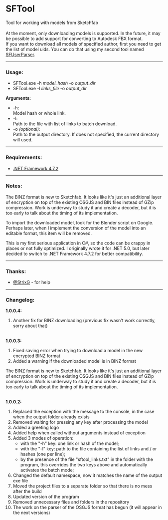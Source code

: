 # SFTool
Tool for working with models from Sketchfab
<br />
<br />
At the moment, only downloading models is supported. In the future, it may be possible to add support for converting to Autodesk FBX format.
<br />
If you want to download all models of specified author, first you need to get the list of model uids. You can do that using my second tool named <a href="https://github.com/DARKSIDEOPG/SFUserParser">SFUserParser</a>.

<hr />

### Usage:
* SFTool.exe -h <em>model_hash</em> -o <em>output_dir</em>
* SFTool.exe -l <em>links_file</em> -o <em>output_dir</em>

<strong>Arguments:</strong>
<ul>
  <li>-h:<br />
  &#9;Model hash or whole link.
  </li>
  <li>-l:<br />
  &#9;Path to the file with list of links to batch download.
  </li>
  <li>-o <em>(optional)</em>: <br />
  &#9;Path to the output directory. If does not specified, the current directory will used.
  </li>
</ul>

<hr />

### Requirements:
* <a href="https://dotnet.microsoft.com/download/dotnet-framework/net472" target="_blank">.NET Framework 4.7.2</a>

<hr />

### Notes:
The BINZ format is new to Sketchfab. It looks like it's just an additional layer of encryption on top of the existing OSGJS and BIN files instead of GZip compression. Work is underway to study it and create a decoder, but it is too early to talk about the timing of its implementation. 
<br />

To import the downloaded model, look for the Blender script on Google. Perhaps later, when I implement the conversion of the model into an editable format, this item will be removed.
<br />

This is my first serious application in C#, so the code can be crappy in places or not fully optimized. I originally wrote it for .NET 5.0, but later decided to switch to .NET Framework 4.7.2 for better compatibility.

<hr />

### Thanks:
* <a href="https://github.com/StrixG/" target="_blank">@StrixG</a> - for help

<hr />

### Changelog: <br />
<strong>1.0.0.4:</strong>
<ol>
  <li>Another fix for BINZ downloading (previous fix wasn't work correctly, sorry about that)</li>
</ol>
<br />
<strong>1.0.0.3:</strong>
<ol>
  <li>Fixed saving error when trying to download a model in the new encrypted BINZ format</li>
  <li>Added a warning if the downloaded model is in BINZ format</li>
</ol>
<p>
  The BINZ format is new to Sketchfab. It looks like it's just an additional layer of encryption on top of the existing OSGJS and BIN files instead of GZip compression. Work is underway to study it and create a decoder, but it is too early to talk about the timing of its implementation.
</p>
<br />
<strong>1.0.0.2:</strong>
<ol>
  <li>Replaced the exception with the message to the console, in the case when the output folder already exists</li>
  <li>Removed waiting for pressing any key after processing the model</li>
  <li>Added a greeting logo</li>
  <li>Added help when called without arguments instead of exception</li>
  <li>Added 3 modes of operation:<br />
    <ul>
      <li>with the "-h" key: one link or hash of the model;</li>
      <li>with the "-l" key: path to the file containing the list of links and / or hashes (one per line);</li>
      <li>by the presence of the file "sftool_links.txt" in the folder with the program, this overrides the two keys above and automatically activates the batch mode;</li>
    </ul>
  </li>
  <li>Changed the default namespace, now it matches the name of the output exe file</li>
  <li>Moved the project files to a separate folder so that there is no mess after the build</li>
  <li>Updated version of the program</li>
  <li>Removed unnecessary files and folders in the repository</li>
  <li>The work on the parser of the OSGJS format has begun (it will appear in the next versions)</li>
</ol>
